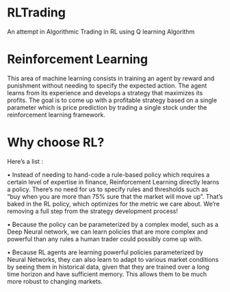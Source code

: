 # RLTrading
An attempt in Algorithmic Trading in RL using Q learning Algorithm

# Reinforcement Learning
This area of machine learning consists in training an agent by reward and punishment without needing to
specify the expected action. The agent learns from its experience and develops a strategy that maximizes its
profits. The goal is to come up with a profitable strategy based on a single parameter which is price prediction
by trading a single stock under the reinforcement learning framework.

# Why choose RL?
Here’s a list :

• Instead of needing to hand-code a rule-based policy which requires a certain level of expertise in finance,
Reinforcement Learning directly learns a policy. There’s no need for us to specify rules and thresholds
such as “buy when you are more than 75% sure that the market will move up”. That’s baked in the
RL policy, which optimizes for the metric we care about. We’re removing a full step from the strategy
development process!

• Because the policy can be parameterized by a complex model, such as a Deep Neural network, we can
learn policies that are more complex and powerful than any rules a human trader could possibly come up
with.

• Because RL agents are learning powerful policies parameterized by Neural Networks, they can also learn
to adapt to various market conditions by seeing them in historical data, given that they are trained over
a long time horizon and have sufficient memory. This allows them to be much more robust to changing
markets.
